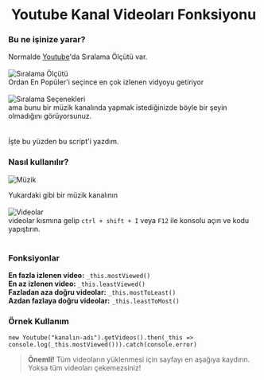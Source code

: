 <h1 align="center">Youtube Kanal Videoları Fonksiyonu</h1>
<h3>Bu ne işinize yarar?</h3>

Normalde <a href="https://www.youtube.com/">Youtube</a>'da Sıralama Ölçütü var.<br><br>
<img src="https://i.vgy.me/rYTQIK.png" alt="Sıralama Ölçütü"><br>
Ordan En Popüler'i seçince en çok izlenen vidyoyu getiriyor<br><br>
<img src="https://i.vgy.me/bLYt6R.png" alt="Sıralama Seçenekleri"><br>
ama bunu bir müzik kanalında yapmak istediğinizde böyle bir şeyin olmadığını görüyorsunuz.<br><br><br>
İşte bu yüzden bu script'i yazdım.

<h3>Nasıl kullanılır?</h3>

<img src="https://i.vgy.me/xbe3Et.png" alt="Müzik">

Yukardaki gibi bir müzik kanalının<br><br>
<img src="https://i.vgy.me/g9kuEa.png" alt="Videolar"><br>
videolar kısmına gelip `ctrl + shift + I` veya `F12` ile konsolu açın ve kodu yapıştırın.<br><br>
<h3>Fonksiyonlar</h3> 

**En fazla izlenen video:** ```_this.mostViewed()```<br>
**En az izlenen video:** ```_this.leastViewed()```<br>
**Fazladan aza doğru videolar:** ```_this.mostToLeast()```<br>
**Azdan fazlaya doğru videolar:** ```_this.leastToMost()```<br>

<h3>Örnek Kullanım</h3>

```new Youtube("kanalın-adı").getVideos().then(_this => console.log(_this.mostViewed())).catch(console.error)```

> **Önemli!** Tüm videoların yüklenmesi için sayfayı en aşağıya kaydırın. Yoksa tüm videoları çekemezsiniz!
